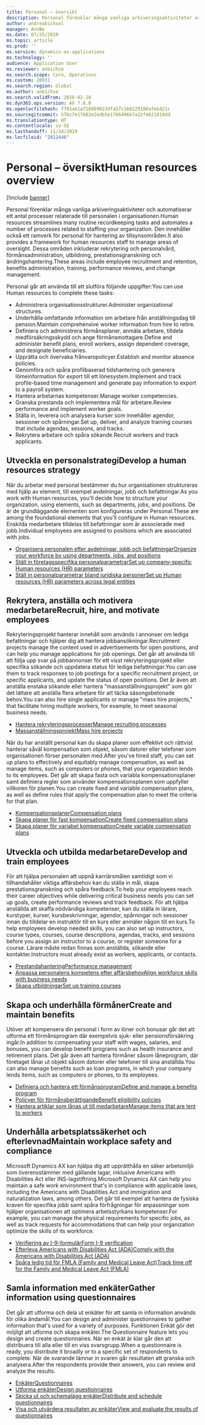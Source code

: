 ```yaml
---
title: Personal – översikt
description: Personal förenklar många vanliga arkiveringsaktiviteter och automatiserar ett antal processer relaterade till personalen i organisationen. Den innehåller också ett ramverk för personal för hantering av tillsynsområden. Dessa områden inkluderar rekrytering och personalvård, förmånsadministration, utbildning, prestationsgranskning och ändringshantering.
author: andreabichsel
manager: AnnBe
ms.date: 07/25/2019
ms.topic: article
ms.prod: ''
ms.service: dynamics-ax-applications
ms.technology: ''
audience: Application User
ms.reviewer: anbichse
ms.search.scope: Core, Operations
ms.custom: 20931
ms.search.region: Global
ms.author: anbichse
ms.search.validFrom: 2016-02-28
ms.dyn365.ops.version: AX 7.0.0
ms.openlocfilehash: f701a61a718469023dfa57c160229108afeb421c
ms.sourcegitcommit: 57bc7e17682e2edb5e1766496b7a22f4621819dd
ms.translationtype: HT
ms.contentlocale: sv-SE
ms.lasthandoff: 11/18/2019
ms.locfileid: "2812446"
---
```

# <a name="human-resources-overview"></a><span data-ttu-id="ac784-105">Personal – översikt</span><span class="sxs-lookup"><span data-stu-id="ac784-105">Human resources overview</span></span>

[!include [banner](../includes/banner.md)]

<span data-ttu-id="ac784-106">Personal förenklar många vanliga arkiveringsaktiviteter och automatiserar ett antal processer relaterade till personalen i organisationen.</span><span class="sxs-lookup"><span data-stu-id="ac784-106">Human resources streamlines many routine recordkeeping tasks and automates a number of processes related to staffing your organization.</span></span> <span data-ttu-id="ac784-107">Den innehåller också ett ramverk för personal för hantering av tillsynsområden.</span><span class="sxs-lookup"><span data-stu-id="ac784-107">It also provides a framework for human resources staff to manage areas of oversight.</span></span> <span data-ttu-id="ac784-108">Dessa områden inkluderar rekrytering och personalvård, förmånsadministration, utbildning, prestationsgranskning och ändringshantering.</span><span class="sxs-lookup"><span data-stu-id="ac784-108">These areas include employee recruitment and retention, benefits administration, training, performance reviews, and change management.</span></span>

<span data-ttu-id="ac784-109">Personal går att använda till att slutföra följande uppgifter:</span><span class="sxs-lookup"><span data-stu-id="ac784-109">You can use Human resources to complete these tasks:</span></span>

+ <span data-ttu-id="ac784-110">Administrera organisationsstrukturer.</span><span class="sxs-lookup"><span data-stu-id="ac784-110">Administer organizational structures.</span></span>
+ <span data-ttu-id="ac784-111">Underhålla omfattande information om arbetare från anställningsdag till pension.</span><span class="sxs-lookup"><span data-stu-id="ac784-111">Maintain comprehensive worker information from hire to retire.</span></span>
+ <span data-ttu-id="ac784-112">Definiera och administrera förmånsplaner, anmäla arbetare, tilldela medförsäkringsskydd och ange förmånsmottagare.</span><span class="sxs-lookup"><span data-stu-id="ac784-112">Define and administer benefit plans, enroll workers, assign dependent coverage, and designate beneficiaries.</span></span>
+ <span data-ttu-id="ac784-113">Upprätta och övervaka frånvaropolicyer.</span><span class="sxs-lookup"><span data-stu-id="ac784-113">Establish and monitor absence policies.</span></span>
+ <span data-ttu-id="ac784-114">Genomföra och spåra profilbaserad tidshantering och generera lömeinformation för export till ett lönesystem.</span><span class="sxs-lookup"><span data-stu-id="ac784-114">Implement and track profile-based time management and generate pay information to export to a payroll system.</span></span>
+ <span data-ttu-id="ac784-115">Hantera arbetarnas kompetenser.</span><span class="sxs-lookup"><span data-stu-id="ac784-115">Manage worker competencies.</span></span>
+ <span data-ttu-id="ac784-116">Granska prestanda och implementera mål för arbetare.</span><span class="sxs-lookup"><span data-stu-id="ac784-116">Review performance and implement worker goals.</span></span>
+ <span data-ttu-id="ac784-117">Ställa in, leverera och analysera kurser som innehåller agendor, sessioner och spårningar.</span><span class="sxs-lookup"><span data-stu-id="ac784-117">Set up, deliver, and analyze training courses that include agendas, sessions, and tracks.</span></span>
+ <span data-ttu-id="ac784-118">Rekrytera arbetare och spåra sökande.</span><span class="sxs-lookup"><span data-stu-id="ac784-118">Recruit workers and track applicants.</span></span>

## <a name="develop-a-human-resources-strategy"></a><span data-ttu-id="ac784-119">Utveckla en personalstrategi</span><span class="sxs-lookup"><span data-stu-id="ac784-119">Develop a human resources strategy</span></span>

<span data-ttu-id="ac784-120">När du arbetar med personal bestämmer du hur organisationen struktureras med hjälp av element, till exempel avdelningar, jobb och befattningar.</span><span class="sxs-lookup"><span data-stu-id="ac784-120">As you work with Human resources, you'll decide how to structure your organization, using elements, such as departments, jobs, and positions.</span></span> <span data-ttu-id="ac784-121">De är de grundläggande elementen som konfigureras under Personal.</span><span class="sxs-lookup"><span data-stu-id="ac784-121">These are among the foundational elements that you'll configure in Human resources.</span></span> <span data-ttu-id="ac784-122">Enskilda medarbetare tilldelas till befattningar som är associerade med jobb.</span><span class="sxs-lookup"><span data-stu-id="ac784-122">Individual employees are assigned to positions which are associated with jobs.</span></span>

- [<span data-ttu-id="ac784-123">Organisera personalen efter avdelningar, jobb och befattningar</span><span class="sxs-lookup"><span data-stu-id="ac784-123">Organize your workforce by using departments, jobs, and positions</span></span>](../../../talent/departments-jobs-positions.md)
- [<span data-ttu-id="ac784-124">Ställ in företagsspecifika personalparametrar</span><span class="sxs-lookup"><span data-stu-id="ac784-124">Set up company-specific Human resources (HR) parameters</span></span>](../../../talent/set-up-company-specific-hr-parameters.md)
- [<span data-ttu-id="ac784-125">Ställ in personalparametrar bland juridiska personer</span><span class="sxs-lookup"><span data-stu-id="ac784-125">Set up Human resources (HR) parameters across legal entities</span></span>](../../../talent/set-up-hr-parameters-across-legal-entities.md)

## <a name="recruit-hire-and-motivate-employees"></a><span data-ttu-id="ac784-126">Rekrytera, anställa och motivera medarbetare</span><span class="sxs-lookup"><span data-stu-id="ac784-126">Recruit, hire, and motivate employees</span></span>

<span data-ttu-id="ac784-127">Rekryteringsprojekt hanterar innehåll som används i annonser om lediga befattningar och hjälper dig att hantera jobbansökningar.</span><span class="sxs-lookup"><span data-stu-id="ac784-127">Recruitment projects manage the content used in advertisements for open positions, and can help you manage applications for job openings.</span></span> <span data-ttu-id="ac784-128">Det går att använda till att följa upp svar på jobbannonser för ett visst rekryteringsprojekt eller specifika sökande och uppdatera status för lediga befattningar.</span><span class="sxs-lookup"><span data-stu-id="ac784-128">You can use them to track responses to job postings for a specific recruitment project, or specific applicants, and update the status of open positions.</span></span> <span data-ttu-id="ac784-129">Det år även att anställa enstaka sökande eller hantera "massanställningsprojekt" som gör det lättare att anställa flera arbetare för att täcka säsongsbetonade behov.</span><span class="sxs-lookup"><span data-stu-id="ac784-129">You can also hire single applicants or manage "mass hire projects," that facilitate hiring multiple workers, for example, to meet seasonal business needs.</span></span>

- [<span data-ttu-id="ac784-130">Hantera rekryteringsprocesser</span><span class="sxs-lookup"><span data-stu-id="ac784-130">Manage recruiting processes</span></span>](manage-recruiting-process.md)
- [<span data-ttu-id="ac784-131">Massanställningsprojekt</span><span class="sxs-lookup"><span data-stu-id="ac784-131">Mass hire projects</span></span>](mass-hire-projects.md) 

<span data-ttu-id="ac784-132">När du har anställt personal kan du skapa planer som effektivt och rättvist hanterar såväl kompensation som objekt, såsom datorer eller telefoner som organisationen förser personalen med.</span><span class="sxs-lookup"><span data-stu-id="ac784-132">After you've hired staff, you can set up plans to effectively and equitably manage compensation, as well as manage items, such as computers or phones, that your organization lends to its employees.</span></span> <span data-ttu-id="ac784-133">Det går att skapa fasta och variabla kompensationsplaner samt definiera regler som använder kompensationsplanen som uppfyller villkoren för planen.</span><span class="sxs-lookup"><span data-stu-id="ac784-133">You can create fixed and variable compensation plans, as well as define rules that apply the compensation plan to meet the criteria for that plan.</span></span>

- [<span data-ttu-id="ac784-134">Kompensationsplaner</span><span class="sxs-lookup"><span data-stu-id="ac784-134">Compensation plans</span></span>](../../../talent/compensation-plans.md)
- [<span data-ttu-id="ac784-135">Skapa planer för fast kompensation</span><span class="sxs-lookup"><span data-stu-id="ac784-135">Create fixed compensation plans</span></span>](../../../talent/create-fixed-compensation-plans.md)
- [<span data-ttu-id="ac784-136">Skapa planer för variabel kompensation</span><span class="sxs-lookup"><span data-stu-id="ac784-136">Create variable compensation plans</span></span>](../../../talent/create-variable-compensation-plans.md)

## <a name="develop-and-train-employees"></a><span data-ttu-id="ac784-137">Utveckla och utbilda medarbetare</span><span class="sxs-lookup"><span data-stu-id="ac784-137">Develop and train employees</span></span>

<span data-ttu-id="ac784-138">För att hjälpa personalen att uppnå karriärsmålen samtidigt som vi tillhandahåller viktiga affärsbehov kan du ställa in mål, skapa prestationsgranskning och spåra feedback.</span><span class="sxs-lookup"><span data-stu-id="ac784-138">To help your employees reach their career objectives while delivering critical business needs you can set up goals, create performance reviews and track feedback.</span></span> <span data-ttu-id="ac784-139">För att hjälpa anställda att skaffa nödvändiga kompetenser, kan du ställa in lärare, kurstyper, kurser, kursbeskrivningar, agendor, spårningar och sessioner innan du tilldelar en instruktör till en kurs eller anmäler någon till en kurs.</span><span class="sxs-lookup"><span data-stu-id="ac784-139">To help employees develop needed skills, you can also set up instructors, course types, courses, course descriptions, agendas, tracks, and sessions before you assign an instructor to a course, or register someone for a course.</span></span> <span data-ttu-id="ac784-140">Lärare måste redan finnas som anställda, sökande eller kontakter.</span><span class="sxs-lookup"><span data-stu-id="ac784-140">Instructors must already exist as workers, applicants, or contacts.</span></span>

- [<span data-ttu-id="ac784-141">Prestandahantering</span><span class="sxs-lookup"><span data-stu-id="ac784-141">Performance management</span></span>](../../../talent/performance-management-overview.md)
- [<span data-ttu-id="ac784-142">Anpassa personalens kompetens efter affärsbehov</span><span class="sxs-lookup"><span data-stu-id="ac784-142">Align workforce skills with business needs</span></span>](../../../talent/skills.md)
- [<span data-ttu-id="ac784-143">Skapa utbildningar</span><span class="sxs-lookup"><span data-stu-id="ac784-143">Set up training courses</span></span>](../../../talent/courses.md)

## <a name="create-and-maintain-benefits"></a><span data-ttu-id="ac784-144">Skapa och underhålla förmåner</span><span class="sxs-lookup"><span data-stu-id="ac784-144">Create and maintain benefits</span></span>

<span data-ttu-id="ac784-145">Utöver att kompensera din personal i form av löner och bonusar går det att utforma ett förmånsprogram där exempelvis sjuk- eller pensionsförsäkring ingår.</span><span class="sxs-lookup"><span data-stu-id="ac784-145">In addition to compensating your staff with wages, salaries, and bonuses, you can develop benefit programs such as health insurance and retirement plans.</span></span> <span data-ttu-id="ac784-146">Det går även att hantera förmåner såsom låneprogram, där företaget lånar ut objekt såsom datorer eller telefoner till sina anställda.</span><span class="sxs-lookup"><span data-stu-id="ac784-146">You can also manage benefits such as loan programs, in which your company lends items, such as computers or phones, to its employees.</span></span>

- [<span data-ttu-id="ac784-147">Definiera och hantera ett förmånsprogram</span><span class="sxs-lookup"><span data-stu-id="ac784-147">Define and manage a benefits program</span></span>](../../../talent/manage-benefit-program.md)
- [<span data-ttu-id="ac784-148">Policyer för förmånsberättigande</span><span class="sxs-lookup"><span data-stu-id="ac784-148">Benefit eligibility policies</span></span>](../../../talent/benefit-eligibility-policies.md)
- [<span data-ttu-id="ac784-149">Hantera artiklar som lånas ut till medarbetare</span><span class="sxs-lookup"><span data-stu-id="ac784-149">Manage items that are lent to workers</span></span>](../../../talent/loan-items.md)

## <a name="maintain-workplace-safety-and-compliance"></a><span data-ttu-id="ac784-150">Underhålla arbetsplatssäkerhet och efterlevnad</span><span class="sxs-lookup"><span data-stu-id="ac784-150">Maintain workplace safety and compliance</span></span>

<span data-ttu-id="ac784-151">Microsoft Dynamics AX kan hjälpa dig att upprätthålla en säker arbetsmiljö som överensstämmer med gällande lagar, inklusive Americans with Disabilities Act eller INS-lagstiftning.</span><span class="sxs-lookup"><span data-stu-id="ac784-151">Microsoft Dynamics AX can help you maintain a safe work environment that's in compliance with applicable laws, including the Americans with Disabilities Act and immigration and naturalization laws, among others.</span></span> <span data-ttu-id="ac784-152">Det går till exempel att hantera de fysiska kraven för specifika jobb samt spåra förfrågningar för anpassningar som hjälper organisationen att optimera arbetsstyrkans kompetenser.</span><span class="sxs-lookup"><span data-stu-id="ac784-152">For example, you can manage the physical requirements for specific jobs, as well as track requests for accommodations that can help your organization optimize the skills of its workforce.</span></span>

- [<span data-ttu-id="ac784-153">Verifiering av I-9-formulär</span><span class="sxs-lookup"><span data-stu-id="ac784-153">Form I-9 verification</span></span>](localizations/noam-usa-form-i-9-verification.md)
- [<span data-ttu-id="ac784-154">Efterleva Americans with Disabilities Act (ADA)</span><span class="sxs-lookup"><span data-stu-id="ac784-154">Comply with the Americans with Disabilities Act (ADA)</span></span>](localizations/noam-usa-comply-ada.md)
- [<span data-ttu-id="ac784-155">Spåra ledig tid för FMLA (Family and Medical Leave Act)</span><span class="sxs-lookup"><span data-stu-id="ac784-155">Track time off for the Family and Medical Leave Act (FMLA)</span></span>](localizations/noam-usa-track-time-for-fmla.md)

## <a name="gather-information-using-questionnaires"></a><span data-ttu-id="ac784-156">Samla information med enkäter</span><span class="sxs-lookup"><span data-stu-id="ac784-156">Gather information using questionnaires</span></span>

<span data-ttu-id="ac784-157">Det går att utforma och dela ut enkäter för att samla in information används för olika ändamål.</span><span class="sxs-lookup"><span data-stu-id="ac784-157">You can design and administer questionnaires to gather information that's used for a variety of purposes.</span></span> <span data-ttu-id="ac784-158">Funktionen Enkät gör det möjligt att utforma och skapa enkäter.</span><span class="sxs-lookup"><span data-stu-id="ac784-158">The Questionnaire feature lets you design and create questionnaires.</span></span> <span data-ttu-id="ac784-159">När en enkät är klar går den att distribuera till alla eller till en viss svarsgrupp.</span><span class="sxs-lookup"><span data-stu-id="ac784-159">When a questionnaire is ready, you distribute it broadly or to a specific set of respondents to complete.</span></span> <span data-ttu-id="ac784-160">När de svarande lämnar in svaren går resultaten att granska och analysera.</span><span class="sxs-lookup"><span data-stu-id="ac784-160">After the respondents provide their answers, you can review and analyze the results.</span></span>

- [<span data-ttu-id="ac784-161">Enkäter</span><span class="sxs-lookup"><span data-stu-id="ac784-161">Questionnaires</span></span>](../../../talent/questionnaires.md)
- [<span data-ttu-id="ac784-162">Utforma enkäter</span><span class="sxs-lookup"><span data-stu-id="ac784-162">Design questionnaires</span></span>](../../../talent/design-questionnaires.md)
- [<span data-ttu-id="ac784-163">Skicka ut och schemalägg enkäter</span><span class="sxs-lookup"><span data-stu-id="ac784-163">Distribute and schedule questionnaires</span></span>](../../../talent/distribute-questionnaires.md)
- [<span data-ttu-id="ac784-164">Visa och utvärdera resultaten av enkäter</span><span class="sxs-lookup"><span data-stu-id="ac784-164">View and evaluate the results of questionnaires</span></span>](../../../talent/evaluate-questionnaire-results.md)
